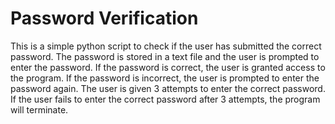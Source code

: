 # Password Verification

This is a simple python script to check if the user has submitted the correct password. The password is stored in a text file and the user is prompted to enter the password. If the password is correct, the user is granted access to the program. If the password is incorrect, the user is prompted to enter the password again. The user is given 3 attempts to enter the correct password. If the user fails to enter the correct password after 3 attempts, the program will terminate.